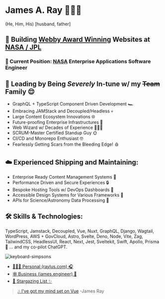 # James A. Ray 👨‍💻🐐
(He, Him, His) [husband, father]

## 🚀 Building [Webby Award Winning](https://winners.webbyawards.com/2023/websites-and-mobile-sites/general-websites-and-mobile-sites/science/249075/nasas-jet-propulsion-laboratory-website) Websites at [**NASA / JPL**](https://www.jpl.nasa.gov)

### 💼 Current Position: [NASA](http://nasa.gov/) Enterprise Applications Software Engineer

## 🌟 Leading by Being _Severely_ In-tune w/ my ~~Team~~ Family 😌
- GraphQL + TypeScript Component Driven Development 🏎️
- Embracing JAMStack and Decoupled/Headless 💀
- Large Content Ecosystem Innovations 🌐
- Future-proofing Enterprise Infrastructures 🔮
- Web Wizard w/ Decades of Experience 🧙🏻‍♂️
- SCRUM-Master Certified Standup Guy 🌞
- CI/CD and Monorepo Enthusiast 🤓
- Fearlessly Getting Scars from the Bleeding Edge! 🩸

## ☁️ Experienced Shipping and Maintaining:
- Enterprise Ready Content Management Systems 🧠
- Performance Driven and Secure Experiences 🔒
- Bespoke Hosting Tools w/ DevOps Dashboards 🚨
- Accessible Design Systems for Various Frameworks 🦮
- APIs for Science/Astronomy Data Processing 📡

## 🛠️ Skills & Technologies:
TypeScript, Jamstack, Decoupled, Vue, Nuxt, GraphQL, Django, Wagtail, WordPress, AWS + GovCloud, Astro, Svelte, Deno, Node, Vite, Zag, TailwindCSS, HeadlessUI, React, Next, Jest, Sveltekit, Swift, Apollo, Prisma 🤖 ... and my co-pilot ChatGPT.

![keyboard-simpsons](https://user-images.githubusercontent.com/1471894/180178352-1720e97a-1f98-401c-947e-d9dab25ef4f3.gif)

- [👨🏻‍🎤 Personal (raylus.com) 🎧](https://www.james.engineer)
- [🕸 Business (james.engineer) 💍](https://www.james.engineer)
- [🌠 Stargazing List ✨](https://github.com/jamesray?tab=stars)

> [🎶 I've got my mind set on Vue](https://www.youtube.com/watch?v=k68Fob0QA_k)
> -James Ray
